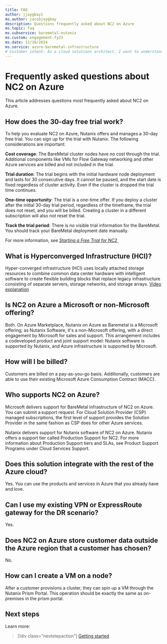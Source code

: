 ```yaml
---
title: FAQ
author: jjaygbay1
ms.author: jacobjaygbay
description: Questions frequently asked about NC2 on Azure
ms.topic: faq
ms.subservice: baremetal-nutanix
ms.custom: engagement-fy23
ms.date: 12/10/2024
ms.service: azure-baremetal-infrastructure
# Customer intent: As a cloud solutions architect, I want to understand the support structure and integration capabilities of NC2 on Azure, so that I can effectively design and implement solutions that leverage both Nutanix software and Azure infrastructure.
---
```


# Frequently asked questions about NC2 on Azure

This article addresses questions most frequently asked about NC2 on Azure.

## How does the 30-day free trial work?

To help you evaluate NC2 on Azure, Nutanix offers and manages a 30-day free trial. You can sign up for the trial with Nutanix. The following considerations are important:

**Cost coverage**: The BareMetal cluster nodes have no cost through the trial. Additional components like VMs for Flow Gateway networking and other Azure services are billed and not included in the trial.

**Trial duration**: The trial begins with the initial hardware node deployment and lasts for 30 consecutive days. It cannot be paused, and the start date is fixed regardless of cluster activity. Even if the cluster is dropped the trial time continues.

**One-time opportunity**: The trial is a one-time offer. If you deploy a cluster after the initial 30-day trial period, regardless of the timeframe, the trial does not reset, and you will be billed. Creating a cluster in a different subscription will also not reset the trial.

**Track the trial period**: There is no visible trial information for the BareMetal. You should track your BareMetal deployment date manually.

For more information, see _*[Starting a Free Trial for NC2 ](https://portal.nutanix.com/page/documents/details?targetId=Nutanix-Cloud-Clusters-Azure:nc2-clusters-starting-a-nc2-free-trial-t.html"https://portal.nutanix.com/page/documents/details?targetid=nutanix-cloud-clusters-azure:nc2-clusters-starting-a-nc2-free-trial-t.html")*_

## What is Hyperconverged Infrastructure (HCI)?

Hyper-converged infrastructure (HCI) uses locally attached storage resources to combine common data center hardware with intelligent software to create flexible building blocks that replace legacy infrastructure consisting of separate servers, storage networks, and storage arrays. [Video explanation](https://www.youtube.com/watch?v=OPYA5-V0yRo)

## Is NC2 on Azure a Microsoft or non-Microsoft offering?

Both. On Azure Marketplace, Nutanix on Azure as Baremetal is a Microsoft offering; as Nutanix Software, it's a non-Microsoft offering, with a direct engagement by Microsoft for sales and support. This arrangement includes a codeveloped product and joint support model: Nutanix software is supported by Nutanix, and Azure infrastructure is supported by Microsoft. 

## How will I be billed?

Customers are billed on a pay-as-you-go basis. Additionally, customers are able to use their existing Microsoft Azure Consumption Contract (MACC).

## Who supports NC2 on Azure?

Microsoft delivers support for BareMetal infrastructure of NC2 on Azure.
You can submit a support request. For Cloud Solution Provider (CSP) managed subscriptions, the first level of support provides the Solution Provider in the same fashion as CSP does for other Azure services.

Nutanix delivers support for Nutanix software of NC2 on Azure.
Nutanix offers a support tier called Production Support for NC2.
For more information about Production Support tiers and SLAs, see Product Support Programs under Cloud Services Support.

## Does this solution integrate with the rest of the Azure cloud?

Yes. You can use the products and services in Azure that you already have and love.

## Can I use my existing VPN or ExpressRoute gateway for the DR scenario?

Yes.

## Does NC2 on Azure store customer data outside the Azure region that a customer has chosen?

No.

## How can I create a VM on a node?

After a customer provisions a cluster, they can spin up a VM through the Nutanix Prism Portal.
This operation should be exactly the same as on-premises in the prism portal.

## Next steps

Learn more:

> [!div class="nextstepaction"]
> [Getting started](get-started.md)
